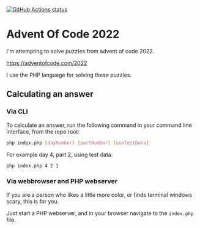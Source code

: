
[![GitHub Actions status](https://github.com/mentosmenno2/advent-of-code-2022/workflows/Build%20%26%20test/badge.svg)](https://github.com/mentosmenno2/advent-of-code-2022/actions)

# Advent Of Code 2022

I'm attempting to solve puzzles from advent of code 2022.

https://adventofcode.com/2022

I use the PHP language for solving these puzzles.

## Calculating an answer

### Via CLI

To calculate an answer, run the following command in your command line interface, from the repo root:

```sh
php index.php [dayNumber] [partNumber] [useTestData]
```

For example day 4, part 2, using test data:
```sh
php index.php 4 2 1
```

### Via webbrowser and PHP webserver

If you are a person who likes a little more color, or finds terminal windows scary, this is for you.

Just start a PHP webserver, and in your browser navigate to the `index.php` file.
